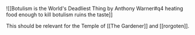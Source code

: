 ![[Botulism is the World's Deadliest Thing by Anthony Warner#q4 heating food enough to kill botulism ruins the taste]]

This should be relevant for the Temple of [[The Gardener]] and [[rorgoten]]. 
